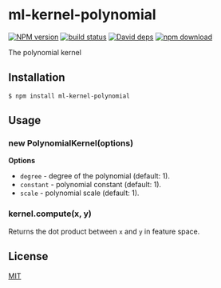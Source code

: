 # ml-kernel-polynomial

  [![NPM version][npm-image]][npm-url]
  [![build status][travis-image]][travis-url]
  [![David deps][david-image]][david-url]
  [![npm download][download-image]][download-url]

The polynomial kernel

## Installation

`$ npm install ml-kernel-polynomial`

## Usage

### new PolynomialKernel(options)

__Options__

* `degree` - degree of the polynomial (default: 1).
* `constant` - polynomial constant (default: 1).
* `scale` - polynomial scale (default: 1).

### kernel.compute(x, y)

Returns the dot product between `x` and `y` in feature space.

## License

  [MIT](./LICENSE)

[npm-image]: https://img.shields.io/npm/v/ml-kernel-polynomial.svg?style=flat-square
[npm-url]: https://npmjs.org/package/ml-kernel-polynomial
[travis-image]: https://img.shields.io/travis/mljs/kernel-polynomial/master.svg?style=flat-square
[travis-url]: https://travis-ci.org/mljs/kernel-polynomial
[david-image]: https://img.shields.io/david/mljs/kernel-polynomial.svg?style=flat-square
[david-url]: https://david-dm.org/mljs/kernel-polynomial
[download-image]: https://img.shields.io/npm/dm/ml-kernel-polynomial.svg?style=flat-square
[download-url]: https://npmjs.org/package/ml-kernel-polynomial
